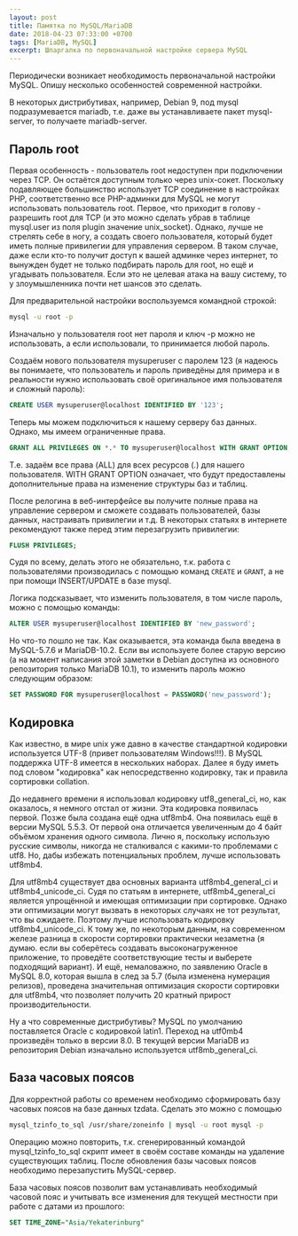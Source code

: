 ```yaml
---
layout: post
title: Памятка по MySQL/MariaDB
date: 2018-04-23 07:33:00 +0700
tags: [MariaDB, MySQL]
excerpt: Шпаргалка по первоначальной настройке сервера MySQL
---
```

Периодически возникает необходимость первоначальной настройки MySQL. Опишу несколько особенностей современной настройки.

В некоторых дистрибутивах, например, Debian 9, под mysql подразумевается mariadb, т.е. даже вы устанавливаете пакет mysql-server, то получаете mariadb-server.

## Пароль root

Первая особенность - пользователь root недоступен при подключении через TCP. Он остаётся доступным только через unix-сокет. Поскольку подавляющее большинство использует TCP соединение в настройках PHP, соответственно все PHP-админки для MySQL не могут использовать пользователь root. Первое, что приходит в голову - разрешить root для TCP (и это можно сделать убрав в таблице mysql.user из поля plugin значение unix_socket). Однако, лучше не стрелять себе в ногу, а создать своего пользователя, который будет иметь полные привилегии для управления сервером. В таком случае, даже если кто-то получит доступ к вашей админке через интернет, то вынужден будет не только подбирать пароль для root, но ещё и угадывать пользователя. Если это не целевая атака на вашу систему, то у злоумышленника почти нет шансов это сделать.

Для предварительной настройки воспользуемся командной строкой:

```bash
mysql -u root -p
```

Изначально у пользователя root нет пароля и ключ -p можно не использовать, а если использовали, то принимается любой пароль.

Создаём нового пользователя mysuperuser с паролем 123 (я надеюсь вы понимаете, что пользователь и пароль приведёны для примера и в реальности нужно использовать своё оригинальное имя пользователя и сложный пароль):

```sql
CREATE USER mysuperuser@localhost IDENTIFIED BY '123';
```

Теперь мы можем подключиться к нашему серверу баз данных. Однако, мы имеем ограниченные права.

```sql
GRANT ALL PRIVILEGES ON *.* TO mysuperuser@localhost WITH GRANT OPTION;
```

Т.е. задаём все права (ALL) для всех ресурсов (*.*) для нашего пользователя. WITH GRANT OPTION означает, что будут предоставлены дополнительные права на изменение структуры баз и таблиц.

После релогина в веб-интерфейсе вы получите полные права на управление сервером и сможете создавать пользователей, базы данных, настраивать привилегии и т.д. В некоторых статьях в интернете рекомендуют также перед этим перезагрузить привилегии:

```sql
FLUSH PRIVILEGES;
```

Судя по всему, делать этого не обязательно, т.к. работа с пользователями производилась с помощью команд `CREATE` и `GRANT`, а не при помощи INSERT/UPDATE в базе mysql.

Логика подсказывает, что изменить пользователя, в том числе пароль, можно с помощью команды:

```sql
ALTER USER mysuperuser@localhost IDENTIFIED BY 'new_password';
```

Но что-то пошло не так. Как оказывается, эта команда была введена в MySQL-5.7.6 и MariaDB-10.2. Если вы используете более старую версию (а на момент написания этой заметки в Debian доступна из основного репозитория только MariaDB 10.1), то изменить пароль можно следующим образом:

```sql
SET PASSWORD FOR mysuperuser@localhost = PASSWORD('new_password');
```

## Кодировка

Как известно, в мире unix уже давно в качестве стандартной кодировки используется UTF-8 (привет пользователям Windows!!!). В MySQL поддержка UTF-8 имеется в нескольких наборах. Далее я буду иметь под словом "кодировка" как непосредственно кодировку, так и правила сортировки collation.

До недавнего времени я использовал кодировку utf8_general_ci, но, как оказалось, я немного отстал от жизни. Эта кодировка появилась первой. Позже была создана ещё одна utf8mb4. Она появилась ещё в версии MySQL 5.5.3. От первой она отличается увеличенным до 4 байт объёмом хранения одного символа. Лично я, поскольку использую русские символы, никогда не сталкивался с какими-то проблемами с utf8. Но, дабы избежать потенциальных проблем, лучше использовать utf8mb4.

Для utf8mb4 существует два основных варианта utf8mb4_general_ci и utf8mb4_unicode_ci. Судя по статьям в интернете, utf8mb4_general_ci является упрощённой и имеющая оптимизации при сортировке. Однако эти оптимизации могут вызвать в некоторых случаях не тот результат, что вы ожидаете. Поэтому лучше использовать кодировку utf8mb4_unicode_ci. К тому же, по некоторым данным, на современном железе разница в скорости сортировки практически незаметна (я думаю. если вы соберётесь создавать высоконагруженное приложение, то проведёте соответствующие тесты и выберете подходящий вариант). И ещё, немаловажно, по заявлению Oracle в MySQL 8.0, которая вышла в след за 5.7 (была изменена нумерация релизов), проведена значительная оптимизация скорости сортировки для utf8mb4, что позволяет получить 20 кратный прирост производительности.

Ну а что современные дистрибутивы? MySQL по умолчанию поставляется Oracle с кодировкой latin1. Переход на utf0mb4 произведён только в версии 8.0. В текущей версии MariaDB из репозитория Debian изначально используется utf8mb_general_ci.

## База часовых поясов

Для корректной работы со временем необходимо сформировать базу часовых поясов на базе данных tzdata. Сделать это можно с помощью

```bash
mysql_tzinfo_to_sql /usr/share/zoneinfo | mysql -u root mysql -p
```

Операцию можно повторить, т.к. сгенерированный командой mysql_tzinfo_to_sql скрипт имеет в своём составе команды на удаление существующих таблиц. После обновления базы часовых поясов необходимо перезапустить MySQL-сервер.

База часовых поясов позволит вам устанавливать необходимый часовой пояс и учитывать все изменения для текущей местности при работе с датами из прошлого:

```sql
SET TIME_ZONE="Asia/Yekaterinburg"
```
